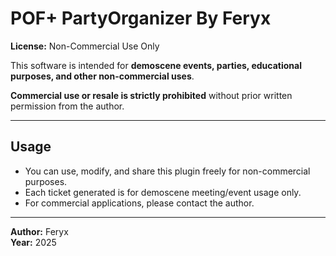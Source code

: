 # POF+ PartyOrganizer By Feryx

**License:** Non-Commercial Use Only

This software is intended for **demoscene events, parties, educational purposes, and other non-commercial uses**.  

**Commercial use or resale is strictly prohibited** without prior written permission from the author.

---

## Usage

- You can use, modify, and share this plugin freely for non-commercial purposes.
- Each ticket generated is for demoscene meeting/event usage only.
- For commercial applications, please contact the author.

---

**Author:** Feryx  
**Year:** 2025
